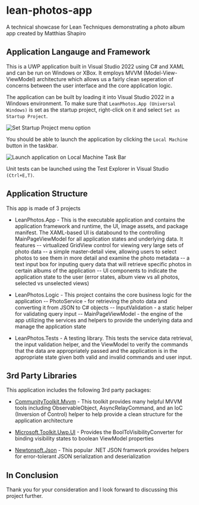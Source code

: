 # lean-photos-app
A technical showcase for Lean Techniques demonstrating a photo album app created by Matthias Shapiro

## Application Langauge and Framework
This is a UWP application built in Visual Studio 2022 using C# and XAML and can be run on Windows or XBox. It employs MVVM (Model-View-ViewModel) architecture which allows us a fairly clean seperation of concerns between the user interface and the core application logic.

The application can be built by loading it into Visual Studio 2022 in a Windows environment. To make sure that `LeanPhotos.App (Universal Windows)` is set as the startup project, right-click on it and select `Set as Startup Project`.

![Set Startup Project menu option](blob/main/assets/set-as-startup-project.png)

You should be able to launch the application by clicking the `Local Machine` button in the taskbar.

![Launch application on Local Machine Task Bar](blob/main/assets/launch-application.png)

Unit tests can be launched using the Test Explorer in Visual Studio `(Ctrl+E,T)`.

## Application Structure
This app is made of 3 projects

- LeanPhotos.App - This is the executable application and contains the application framework and runtime, the UI, image assets, and package manifest. The XAML-based UI is databound to the controlling MainPageViewModel for all application states and underlying data. It features
-- virtualized GridView control for viewing very large sets of photo data
-- a simple master-detail view, allowing users to select photos to see them in more detail and examine the photo metadata
-- a text input box for inputing query data that will retrieve specific photos in certain albums of the application
-- UI components to indicate the application state to the user (error states, album view vs all photos, selected vs unselected views) 

- LeanPhotos.Logic - This project contains the core business logic for the application
-- PhotoService - for retrieving the photo data and converting it from JSON to C# objects
-- InputValidation - a static helper for validating query input
-- MainPageViewModel - the engine of the app  utilizing the services and helpers to provide the underlying data and manage the application state

- LeanPhotos.Tests - A testing library. This tests the service data retrieval, the input validation helper, and the ViewModel to verify the commands that the data are appropriately passed and the application is in the appropriate state given both valid and invalid commands and user input.

## 3rd Party Libraries

This application includes the following 3rd party packages:

- [CommunityToolkit.Mvvm](https://github.com/CommunityToolkit/dotnet) - This toolkit provides many helpful MVVM tools including ObservableObject, AsyncRelayCommand, and an IoC (Inversion of Control) helper to help provide a clean structure for the application architecture

- [Microsoft.Toolkit.Uwp.UI](https://github.com/CommunityToolkit/WindowsCommunityToolkit) - Provides the BoolToVisibilityConverter for binding visibility states to boolean ViewModel properties

- [Newtonsoft.Json](https://www.newtonsoft.com/json) - This popular .NET JSON framwork provides helpers for error-tolerant JSON serialization and deserialization

## In Conclusion

Thank you for your consideration and I look forward to discussing this project further.
